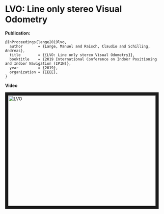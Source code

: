 # LVO: Line only stereo Visual Odometry


**Publication:**
```
@InProceedings{lange2019lvo,
  author       = {Lange, Manuel and Raisch, Claudio and Schilling, Andreas},
  title        = {{LVO: Line only stereo Visual Odometry}},
  booktitle    = {2019 International Conference on Indoor Positioning and Indoor Navigation (IPIN)},
  year         = {2019},
  organization = {IEEE},
}
```

**Video**

<a href="http://www.youtube.com/watch?feature=player_embedded&v=mqBNOvoWC84
" target="_blank"><img src="http://img.youtube.com/vi/mqBNOvoWC84/0.jpg" 
alt="LVO" width="480" height="360" border="10" /></a>
